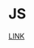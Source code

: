 # JS

<a href="https://htmlpreview.github.io/?https://github.com/Goliat19888/JS/blob/main/index.html">LINK</a>
